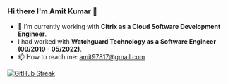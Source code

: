 ### Hi there I'm Amit Kumar 👋

- 🔭 I’m currently working with **Citrix as a Cloud Software Development Engineer**.
- I had worked with  **Watchguard Technology as a Software Engineer (09/2019 - 05/2022)**.
- 📫 How to reach me: amit97817@gmail.com

[![GitHub Streak](https://github-readme-streak-stats.herokuapp.com/?user=amitgupta101010)](https://git.io/streak-stats)
